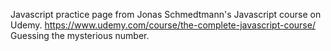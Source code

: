 Javascript practice page from Jonas Schmedtmann's Javascript course on Udemy. https://www.udemy.com/course/the-complete-javascript-course/
Guessing the mysterious number.
